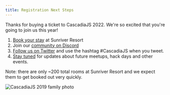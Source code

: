 ```yaml
---
title: Registration Next Steps
---
```

Thanks for buying a ticket to CascadiaJS 2022. We're so excited that you're going to join us this year!

1. [Book your stay](https://www.sunriverresort.com/group-stays/cascadia-js-2022) at Sunriver Resort
1. Join our [community on Discord](https://discord.gg/cascadiajs)
1. [Follow us on Twitter](https://twitter.com/CascadiaJS) and use the hashtag #CascadiaJS when you tweet.
1. [Stay tuned](http://eepurl.com/dPmCkT) for updates about future meetups, hack days and other events.

Note: there are only ~200 total rooms at Sunriver Resort and we expect them to get booked out very quickly.

![CascadiaJS 2019 family photo](/images/past/cjs19-family.jpg)
